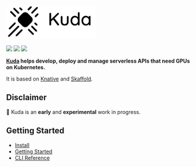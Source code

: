<img src="docs/images/logo.png" width="241" height="90"/>

[![](https://circleci.com/gh/cyrildiagne/kuda/tree/master.svg?style=shield&circle-token=b14f5838ae2acabe21a8255070507f7e36ba510b)](https://circleci.com/gh/cyrildiagne/kuda)
[![](https://goreportcard.com/badge/github.com/cyrildiagne/kuda?v1)](https://goreportcard.com/report/github.com/cyrildiagne/kuda)
[![](https://img.shields.io/github/v/release/cyrildiagne/kuda?include_prereleases)](https://github.com/cyrildiagne/kuda/releases)

**[Kuda](https://kuda.dev) helps develop, deploy and manage serverless APIs that need GPUs on Kubernetes.**

It is based on [Knative](https://knative.dev) and [Skaffold](https://skaffold.dev).

## Disclaimer

🧪 Kuda is an **early** and **experimental** work in progress.

## Getting Started

- [Install](docs/install.md)
- [Getting Started](docs/getting_started.md)
- [CLI Reference](docs/cli.md)